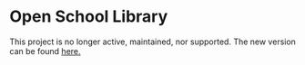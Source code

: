 # Open School Library

This project is no longer active, maintained, nor supported. The new version can be found [here.](https://github.com/Programazing/OpenSchoolLibrary)
